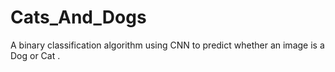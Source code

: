 # Cats_And_Dogs
A binary classification algorithm using CNN to predict whether an image is a Dog or Cat . 

